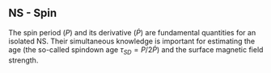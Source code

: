 ## NS - Spin

The spin period ($P$) and its derivative ($\dot{P}$) are fundamental quantities for an isolated NS. Their simultaneous knowledge is important for estimating the age (the so-called spindown age $\tau_{S D}=P / 2 \dot{P}$) and the surface magnetic field strength.